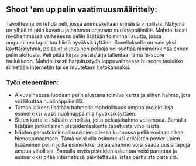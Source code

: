 ## Shoot 'em up pelin vaatimuusmäärittely:

Tavoitteena on tehdä peli, jossa ammuskellaan erinäisiä vihollisia. Näkymä on ylhäältä päin kuvattu
ja hahmoa ohjataan nuolinäppäimillä. Mahdollisesti myöhemmässä vaihseessa peliin lisätään 
toiminnallisuutta, jossa ampuminen tapahtuu hiirtä hyväksikäyttäen. Sovelluksella on vain yksi käyttäjäryhmä, pelaajat ja  jokainen pelaaja voi syöttää nimimerkkinsä ennen pelin aloitusta. Peli pitää kirjaa pisteistä ja tallentaa nämä hi-score taulukkoon. Mahdollisesti harjoitustyön loppuvaiheessa hi-score taulukko siirretään internetiin tai se muutetaan tietokannaksi. 

### Työn eteneminen:
- Alkuvaiheessa luodaan pelin alustana toimiva kartta ja siihen hahmo, jota voi liikuttaa nuolinäppäimillä. 
- Tämän jälkeen lisätään hahmolle mahdollisuus ampua projektiileja esimerkiksi wasd nuolinäppäimiä hyväksikäyttäen.
- Sitten kartalle lisätään vihollisia, joita pelaajahahmo voi ampua. Samalla lisätään jonkinlainen pisteidenlaskenta tapetuista vihollisista. 
- Näiden perustoiminnallisuuksien ollessa kunnossa peliä voidaan alkaa hienotuunaamaan. 
Tämä voisi olla esimerkiksi erilaisten power upien lisääminen peliin joilla esimerkiksi pelaajahahmo 
voisi saada uusia tapoja ampua vihollisia. Samalla myös pisteidenlaskentaa voisi parantaa ja esimerkiksi pitää
internetissä päivitettävää listaa parhaista pisteistä. 
